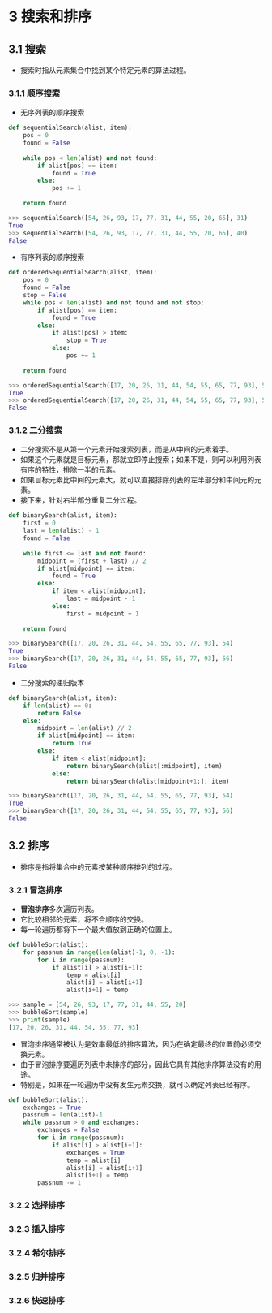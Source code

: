 # 3 搜索和排序
## 3.1 搜索
- 搜索时指从元素集合中找到某个特定元素的算法过程。

### 3.1.1 顺序搜索
- 无序列表的顺序搜索
```python
def sequentialSearch(alist, item):
    pos = 0
    found = False
    
    while pos < len(alist) and not found:
        if alist[pos] == item:
            found = True
        else:
            pos += 1
    
    return found
```
```python
>>> sequentialSearch([54, 26, 93, 17, 77, 31, 44, 55, 20, 65], 31)
True
>>> sequentialSearch([54, 26, 93, 17, 77, 31, 44, 55, 20, 65], 40)
False
```
- 有序列表的顺序搜索
```python
def orderedSequentialSearch(alist, item):
    pos = 0
    found = False
    stop = False
    while pos < len(alist) and not found and not stop:
        if alist[pos] == item:
            found = True
        else:
            if alist[pos] > item:
                stop = True
            else:
                pos += 1
    
    return found
```
```python
>>> orderedSequentialSearch([17, 20, 26, 31, 44, 54, 55, 65, 77, 93], 54)
True
>>> orderedSequentialSearch([17, 20, 26, 31, 44, 54, 55, 65, 77, 93], 56)
False
```

### 3.1.2 二分搜索
- 二分搜索不是从第一个元素开始搜索列表，而是从中间的元素着手。
- 如果这个元素就是目标元素，那就立即停止搜索；如果不是，则可以利用列表有序的特性，排除一半的元素。
- 如果目标元素比中间的元素大，就可以直接排除列表的左半部分和中间元的元素。
- 接下来，针对右半部分重复二分过程。
```python
def binarySearch(alist, item):
    first = 0
    last = len(alist) - 1
    found = False
    
    while first <= last and not found:
        midpoint = (first + last) // 2
        if alist[midpoint] == item:
            found = True
        else:
            if item < alist[midpoint]:
                last = midpoint - 1
            else:
                first = midpoint + 1
    
    return found
```
```python
>>> binarySearch([17, 20, 26, 31, 44, 54, 55, 65, 77, 93], 54)
True
>>> binarySearch([17, 20, 26, 31, 44, 54, 55, 65, 77, 93], 56)
False
```
- 二分搜索的递归版本
```python
def binarySearch(alist, item):
    if len(alist) == 0:
        return False
    else:
        midpoint = len(alist) // 2
        if alist[midpoint] == item:
            return True
        else:
            if item < alist[midpoint]:
                return binarySearch(alist[:midpoint], item)
            else:
                return binarySearch(alist[midpoint+1:], item)
```
```python
>>> binarySearch([17, 20, 26, 31, 44, 54, 55, 65, 77, 93], 54)
True
>>> binarySearch([17, 20, 26, 31, 44, 54, 55, 65, 77, 93], 56)
False
```

## 3.2 排序
- 排序是指将集合中的元素按某种顺序排列的过程。

### 3.2.1 冒泡排序
- **冒泡排序**多次遍历列表。
- 它比较相邻的元素，将不合顺序的交换。
- 每一轮遍历都将下一个最大值放到正确的位置上。
```python
def bubbleSort(alist):
    for passnum in range(len(alist)-1, 0, -1):
        for i in range(passnum):
            if alist[i] > alist[i+1]:
                temp = alist[i]
                alist[i] = alist[i+1]
                alist[i+1] = temp
```
```python
>>> sample = [54, 26, 93, 17, 77, 31, 44, 55, 20]
>>> bubbleSort(sample)
>>> print(sample)
[17, 20, 26, 31, 44, 54, 55, 77, 93]
```
- 冒泡排序通常被认为是效率最低的排序算法，因为在确定最终的位置前必须交换元素。
- 由于冒泡排序要遍历列表中未排序的部分，因此它具有其他排序算法没有的用途。
- 特别是，如果在一轮遍历中没有发生元素交换，就可以确定列表已经有序。
```python
def bubbleSort(alist):
    exchanges = True
    passnum = len(alist)-1
    while passnum > 0 and exchanges:
        exchanges = False
        for i in range(passnum):
            if alist[i] > alist[i+1]:
                exchanges = True
                temp = alist[i]
                alist[i] = alist[i+1]
                alist[i+1] = temp
        passnum -= 1
```

### 3.2.2 选择排序

### 3.2.3 插入排序
### 3.2.4 希尔排序
### 3.2.5 归并排序
### 3.2.6 快速排序